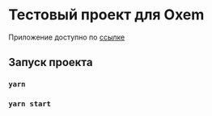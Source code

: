 # Тестовый проект для Oxem

Приложение доступно по [ссылке](https://nikita-kuzhl.github.io/oxem_test/)

## Запуск проекта

### `yarn`
### `yarn start`

